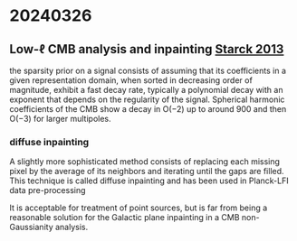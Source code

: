 
# 20240326

## Low-$\ell$ CMB analysis and inpainting [Starck 2013](10.1051/0004-6361/201220332)

the sparsity prior on a signal consists of assuming that its coefficients in a given representation domain, when sorted in decreasing order of magnitude, exhibit a fast decay rate, typically a polynomial decay with an exponent that depends on the regularity of the signal. Spherical harmonic coefficients of the CMB show a decay in O(−2) up to  around 900 and then O(−3) for larger multipoles.

### diffuse inpainting
A slightly more sophisticated method consists of replacing each missing pixel by the average of its neighbors and iterating until the gaps are filled. This technique is called diffuse inpainting and has been used in Planck-LFI data pre-processing

It is acceptable for treatment of point sources, but is far from being a reasonable solution for the Galactic plane inpainting in a CMB non-Gaussianity analysis.

